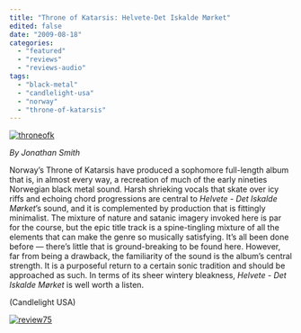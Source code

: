 ```yaml
---
title: "Throne of Katarsis: Helvete-Det Iskalde Mørket"
edited: false
date: "2009-08-18"
categories:
  - "featured"
  - "reviews"
  - "reviews-audio"
tags:
  - "black-metal"
  - "candlelight-usa"
  - "norway"
  - "throne-of-katarsis"
---
```


[![throneofk](http://www.hellbound.ca/wp-content/uploads/2009/08/throneofk-300x300.jpg "throneofk")](http://www.hellbound.ca/wp-content/uploads/2009/08/throneofk.jpg)

_By Jonathan Smith_

Norway’s Throne of Katarsis have produced a sophomore full-length album that is, in almost every way, a recreation of much of the early nineties Norwegian black metal sound. Harsh shrieking vocals that skate over icy riffs and echoing chord progressions are central to _Helvete - Det Iskalde Mørket_’s sound, and it is complemented by production that is fittingly minimalist. The mixture of nature and satanic imagery invoked here is par for the course, but the epic title track is a spine-tingling mixture of all the elements that can make the genre so musically satisfying. It’s all been done before — there’s little that is ground-breaking to be found here. However, far from being a drawback, the familiarity of the sound is the album’s central strength. It is a purposeful return to a certain sonic tradition and should be approached as such. In terms of its sheer wintery bleakness, _Helvete - Det Iskalde Mørket_ is well worth a listen.

(Candlelight USA)

[![review75](http://www.hellbound.ca/wp-content/uploads/2009/06/review753.png "review75")](http://www.hellbound.ca/wp-content/uploads/2009/06/review753.png)
